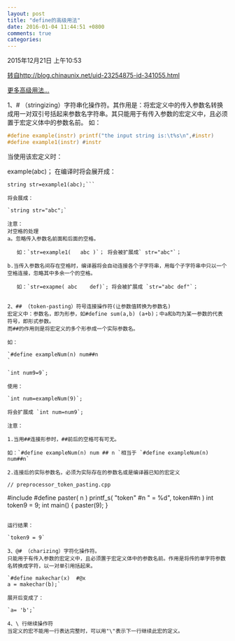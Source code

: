 ```yaml
---
layout: post
title: "define的高级用法"
date: 2016-01-04 11:44:51 +0800
comments: true
categories:
---
```


2015年12月21日 上午10:53

[转自http://blog.chinaunix.net/uid-23254875-id-341055.html](http://blog.chinaunix.net/uid-23254875-id-341055.html)

[更多高级用法...](http://blog.csdn.net/hjmhz/article/details/8667185)

1、# （stringizing）字符串化操作符。其作用是：将宏定义中的传入参数名转换成用一对双引号括起来参数名字符串。其只能用于有传入参数的宏定义中，且必须置于宏定义体中的参数名前。
如：

```c
#define example(instr) printf("the input string is:\t%s\n",#instr)
#define example1(instr) #instr
```

当使用该宏定义时：

example(abc)； 在编译时将会展开成：

```printf("the input string is:\t%s\n","abc");
string str=example1(abc);``` 

将会展成：

`string str="abc";`

注意：
对空格的处理
a。忽略传入参数名前面和后面的空格。

   如：`str=example1(   abc )`； 将会被扩展成` str="abc"`；

b.当传入参数名间存在空格时，编译器将会自动连接各个子字符串，用每个子字符串中只以一个空格连接，忽略其中多余一个的空格。

   如：`str=exapme( abc    def)`; 将会被扩展成 `str="abc def"`；

 
2、## （token-pasting）符号连接操作符(让参数值转换为参数名)
宏定义中：参数名，即为形参，如#define sum(a,b) (a+b)；中a和b均为某一参数的代表符号，即形式参数。
而##的作用则是将宏定义的多个形参成一个实际参数名。

如：

`#define exampleNum(n) num##n
`

`int num9=9`;

使用：

`int num=exampleNum(9)`; 

将会扩展成 `int num=num9`;

注意：

1.当用##连接形参时，##前后的空格可有可无。

如：`#define exampleNum(n) num ## n `相当于 `#define exampleNum(n) num##n`

2.连接后的实际参数名，必须为实际存在的参数名或是编译器已知的宏定义

// preprocessor_token_pasting.cpp

```
#include 
#define paster( n ) printf_s( "token" #n " = %d", token##n )
int token9 = 9;
int main()
{
   paster(9);
}
```

运行结果：

`token9 = 9`
 
3、@# （charizing）字符化操作符。
只能用于有传入参数的宏定义中，且必须置于宏定义体中的参数名前。作用是将传的单字符参数名转换成字符，以一对单引用括起来。

`#define makechar(x)  #@x
a = makechar(b);`

展开后变成了：

`a= 'b';`

4、\ 行继续操作符
当定义的宏不能用一行表达完整时，可以用"\"表示下一行继续此宏的定义。
